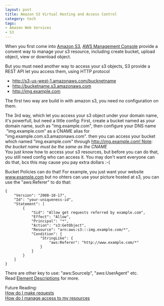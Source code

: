 ```yaml
--- 
layout: post
title: Amazon S3 Virtual Hosting and Access Control
category: tech
tags: 
- Amazon Web Services
- S3
---
```

When you first come into [Amazon S3](http://aws.amazon.com/s3/), [AWS Management Console](https://console.aws.amazon.com/s3/home) provide a convent way to manage your s3 resource, including create bucket, upload object, view or download object.

But you must need another way to access your s3 objects, S3 provide a REST API let you access them, using HTTP protocol

* http://s3-us-west-1.amazonaws.com/bucknetname
* http://bucketname.s3.amazonaws.com
* http://img.example.com

The first two way are build in with amazon s3, you need no configuration on them.

The 3rd way, which let you access your s3 object under your domain name, it's powerfull, but need a little config: First, create a bucket named as your domain name, such as "img.example.com", then configure your DNS name  "img.example.com" as a CNAME alias for "img.example.com.s3.amazonaws.com". then you can access your bucket which named "img.example.com" through http://img.example.com! Note: *the bucket name must be the same as the CNAME*  
You just know how to access your s3 resources, but before you can do that, you still need config who can access it. You may don't want everyone can do that, bcs this may cause you pay extra dollars :-(

Bucket Policies can do that! For example, you just want your website www.example.com but no ohters can use your picture hosted at s3, you can use the "aws:Referer" to do that:

	{
		"Version": "2008-10-17",
		"Id": "your-uniqueness-id",
		"Statement": [
			{
				"Sid": "Allow get requests referred by example.com",
				"Effect": "Allow",
				"Principal": "*",
				"Action": "s3:GetObject",
				"Resource": "arn:aws:s3:::img.example.com/*",
				"Condition": {
					"StringLike": {
						"aws:Referer": "http://www.example.com/*"
					}
				}
			}
		]
	}

There are other key to use: "aws:SourceIp", "aws:UserAgent" etc. Read [Element Descriptions](http://docs.amazonwebservices.com/AmazonS3/latest/dev/index.html?AccessPolicyLanguage_ElementDescriptions.html) for more.

Future Reading:  
[How do I make requests](http://docs.amazonwebservices.com/AmazonS3/latest/dev/MakingRequests.html)  
[How do I manage access to my resources](http://docs.amazonwebservices.com/AmazonS3/latest/dev/UsingAuthAccess.html)
